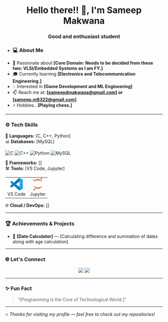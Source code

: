 <h1 align="center">Hello there!! 👋, I'm Sameep Makwana</h1>
<h3 align="center">Good and enthusiast student</h3>

- ### 💻 About Me
- 🌟 Passionate about **[Core Domain: Needs to be decided from these two: VLSI/Embedded Systems as I am FY.]**  
- 🎓 Currently learning **[Electronics and Telecommunication Engineering.]**  
- 💡 Interested in **[Game Development and ML Engineering]**  
- 📫 Reach me at: **[sameepdmakwana@gmail.com] or [sameep.m8322@gmail.com]**
- ⚡ Hobbies.. **[Playing chess.]**

---

### ⚙️ Tech Skills  
💾 **Languages:** [C, C++, Python] <br>
📊 **Databases:** [MySQL] 

![C](https://img.shields.io/badge/C-darkblue?style=for-the-badge&logo=C)
![C++](https://img.shields.io/badge/C%2B%2B-blue?style=for-the-badge&logo=C%2B%2B&logoColor=rgb(255%2C255%2C255))
![Python](https://img.shields.io/badge/python-yellow?style=for-the-badge&logo=python)
![MySQL](https://img.shields.io/badge/mysql-pink?style=for-the-badge&logo=mysql)

🧩 **Frameworks:** []  
🛠️ **Tools:** [VS Code, Jupyter] 

<table>
  <tr>
    <td align="center">
      <img src="https://github.com/devicons/devicon/blob/master/icons/vscode/vscode-original.svg" title="VSCode" alt="VSCode" width="40" height="40"/><br/>
      VS Code
    </td>
    <td align="center">
      <img src="https://github.com/devicons/devicon/blob/master/icons/jupyter/jupyter-original.svg" title="JupyterNotebook" alt="JupyterNotebook" width="40" height="40"/><br/>
      Jupyter
    </td>
  </tr>
</table>

🌐 **Cloud / DevOps:** []

---

### 🏆 Achievements & Projects  
- 🥇 **[Date Calculator]** — [Calculating difference and summation of dates along with age calculation]  

---

### 🌐 Let's Connect  
<p align="center">
  <a href="https://linkedin.com/in/[sameepm04]" target="_blank"><img src="https://img.shields.io/badge/-LinkedIn-blue?style=for-the-badge&logo=Linkedin"/></a>
  <a href="https://github.com/[sameepm04]" target="_blank"><img src="https://img.shields.io/badge/-GitHub-black?style=for-the-badge&logo=github"/></a>
</p>

---

### ✨ Fun Fact
> “[Programming is the Core of Technological World.]”

---

⭐ *Thanks for visiting my profile — feel free to check out my repositories!*  
